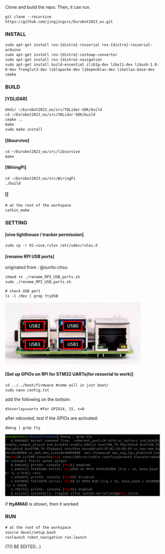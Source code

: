 
Clone and build the repo. Then, it can run.


```
git clone --recursive https://github.com/jingjingccc/Eurobot2023_ws.git 
```

### INSTALL
```
sudo apt-get install ros-{distro}-rosserial ros-{distro}-rosserial-arduino
sudo apt-get install ros-{distro}-costmap-converter
sudo apt-get install ros-{distro}-navigation
sudo apt-get install build-essential zlib1g-dev libx11-dev libusb-1.0-0-dev freeglut3-dev liblapacke-dev libopenblas-dev libatlas-base-dev cmake
```

### BUILD
#### [YDLiDAR]
```
mkdir ~/Eurobot2023_ws/src/YDLidar-SDK/build
cd ~/Eurobot2023_ws/src/YDLidar-SDK/build
cmake ..
make 
sudo make install
```
#### [libsurvive]
```
cd ~/Eurobot2023_ws/src/libsurvive
make
```
#### [WiringPi]
```
cd ~/Eurobot2023_ws/src/WiringPi
./build
```
#### []
```
# at the root of the workspace
catkin_make
```

### SETTING
#### [vive lighthouse / tracker permission]
```
sudo cp -r 81-vive.rules /etc/udev/rules.d
```
#### [rename RPI USB ports]
originated from : @sunfu-chou
```
chmod +x ./rename_RPI_USB_ports.sh
sudo ./rename_RPI_USB_ports.sh
```
```
# check USB port
ls -l /dev | grep ttyUSB
```
<img src="img/RPI_USB.png" height="200">

#### [Set up GPIOs on RPi for STM32 UARTs(for rosserial to work)]
```
cd ../../boot/firmware #some will in just boot/
sudo nano config.txt
```
add the following on the bottom:
```
dtoverlay=uartx #for GPIO14, 15, x=0
```
after rebooted, test if the GPIOs are activated:
```
dmesg | grep tty
```
<img src="img/Setup_rosserial_RPi.png" height="200">

if **ttyAMA0** is shown, then it worked
### RUN
```
# at the root of the workspace
source devel/setup.bash
roslaunch robot_navigation run.launch
```

(TO BE EDITED...)
